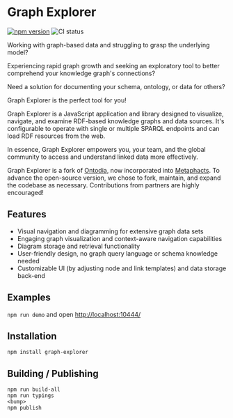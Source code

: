 # Graph Explorer
[![npm version](https://badge.fury.io/js/graph-explorer.svg)](https://www.npmjs.com/package/graph-explorer)
![CI status](https://github.com/zazuko/graph-explorer/workflows/Node.js%20CI/badge.svg)

Working with graph-based data and struggling to grasp the underlying model?

Experiencing rapid graph growth and seeking an exploratory tool to better comprehend your knowledge graph's connections?

Need a solution for documenting your schema, ontology, or data for others?

Graph Explorer is the perfect tool for you!

Graph Explorer is a JavaScript application and library designed to visualize, navigate, and examine RDF-based knowledge graphs and data sources. It's configurable to operate with single or multiple SPARQL endpoints and can load RDF resources from the web.

In essence, Graph Explorer empowers you, your team, and the global community to access and understand linked data more effectively.

Graph Explorer is a fork of [Ontodia](https://github.com/metaphacts/ontodia), now incorporated into [Metaphacts](https://metaphacts.com/). To advance the open-source version, we chose to fork, maintain, and expand the codebase as necessary. Contributions from partners are highly encouraged!

## Features

- Visual navigation and diagramming for extensive graph data sets
- Engaging graph visualization and context-aware navigation capabilities
- Diagram storage and retrieval functionality
- User-friendly design, no graph query language or schema knowledge needed
- Customizable UI (by adjusting node and link templates) and data storage back-end

## Examples

`npm run demo` and open <http://localhost:10444/>

## Installation

`npm install graph-explorer`

## Building / Publishing

```
npm run build-all
npm run typings
<bump>
npm publish
```
